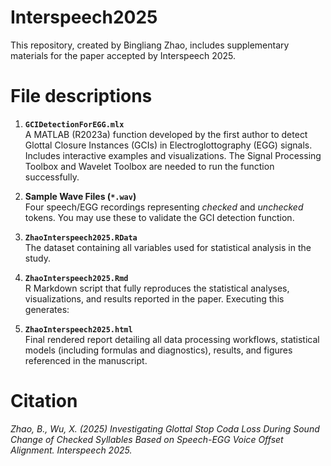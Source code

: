 # Interspeech2025
This repository, created by Bingliang Zhao, includes supplementary materials for the paper accepted by Interspeech 2025.

# File descriptions

1. **`GCIDetectionForEGG.mlx`**  
    A MATLAB (R2023a) function developed by the first author to detect Glottal Closure Instances (GCIs) in Electroglottography (EGG) signals. Includes interactive examples and visualizations. The Signal Processing Toolbox and Wavelet Toolbox are needed to run the function successfully.
    
2. **Sample Wave Files (`*.wav`)**  
    Four speech/EGG recordings representing _checked_ and _unchecked_ tokens. You may use these to validate the GCI detection function.
    
3. **`ZhaoInterspeech2025.RData`**  
    The dataset containing all variables used for statistical analysis in the study.
    
4. **`ZhaoInterspeech2025.Rmd`**  
    R Markdown script that fully reproduces the statistical analyses, visualizations, and results reported in the paper. Executing this generates:
    
5. **`ZhaoInterspeech2025.html`**  
    Final rendered report detailing all data processing workflows, statistical models (including formulas and diagnostics), results, and figures referenced in the manuscript.

# Citation
_Zhao, B., Wu, X. (2025) Investigating Glottal Stop Coda Loss During Sound Change of Checked Syllables Based on Speech-EGG Voice Offset Alignment. Interspeech 2025._
